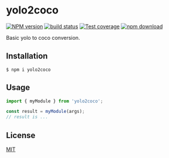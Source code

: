 # yolo2coco

[![NPM version][npm-image]][npm-url]
[![build status][ci-image]][ci-url]
[![Test coverage][codecov-image]][codecov-url]
[![npm download][download-image]][download-url]

Basic yolo to coco conversion.

## Installation

`$ npm i yolo2coco`

## Usage

```js
import { myModule } from 'yolo2coco';

const result = myModule(args);
// result is ...
```

## License

[MIT](./LICENSE)

[npm-image]: https://img.shields.io/npm/v/yolo2coco.svg
[npm-url]: https://www.npmjs.com/package/yolo2coco
[ci-image]: https://github.com/cheminfo/yolo2coco/workflows/Node.js%20CI/badge.svg?branch=main
[ci-url]: https://github.com/cheminfo/yolo2coco/actions?query=workflow%3A%22Node.js+CI%22
[codecov-image]: https://img.shields.io/codecov/c/github/cheminfo/yolo2coco.svg
[codecov-url]: https://codecov.io/gh/cheminfo/yolo2coco
[download-image]: https://img.shields.io/npm/dm/yolo2coco.svg
[download-url]: https://www.npmjs.com/package/yolo2coco
